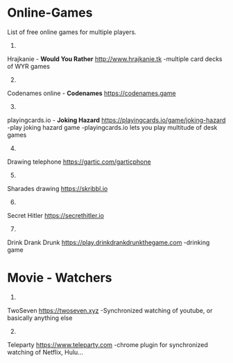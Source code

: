 # Online-Games
List of free online games for multiple players.

1.
  Hrajkanie - <b>Would You Rather</b>
  http://www.hrajkanie.tk
    -multiple card decks of WYR games

2.
  Codenames online - <b>Codenames</b>
  https://codenames.game

3.
  playingcards.io - <b>Joking Hazard</b>
  https://playingcards.io/game/joking-hazard
  -play joking hazard game
  -playingcards.io lets you play multitude of desk games

4.
  Drawing telephone
  https://gartic.com/garticphone
  
5.
  Sharades drawing
  https://skribbl.io
  
 6.
  Secret Hitler
  https://secrethitler.io
  
7.
  Drink Drank Drunk
  https://play.drinkdrankdrunkthegame.com
  -drinking game

  
# Movie - Watchers
  
1.
  TwoSeven
  https://twoseven.xyz
  -Synchronized watching of youtube, or basically anything else
  
2.
  Teleparty
  https://www.teleparty.com
  -chrome plugin for synchronized watching of Netflix, Hulu...
  
